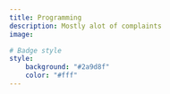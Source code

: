 ```yaml
---
title: Programming 
description: Mostly alot of complaints
image:

# Badge style
style:
    background: "#2a9d8f"
    color: "#fff"
---
```




